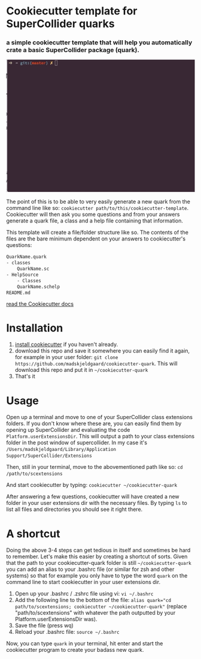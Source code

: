 # Cookiecutter template for SuperCollider quarks

### a simple cookiecutter template that will help you automatically crate a basic SuperCollider package (quark).

![cookiecutter.gif](cookiecutter.gif "cookiecutter in action")

The point of this is to be able to very easily generate a new quark from the command line like so: `cookiecutter path/to/this/cookiecutter-template`. Cookiecutter will then ask you some questions and from your answers generate a quark file, a class and a help file containing that information.

This template will create a file/folder structure like so. The contents of the files are the bare minimum dependent on your answers to cookiecutter's questions:

```
QuarkName.quark
- classes
    QuarkName.sc
- HelpSource
    - Classes
	QuarkName.schelp
README.md
```

[read the Cookiecutter docs](https://cookiecutter.readthedocs.io/en/latest/)

# Installation

1. [install cookiecutter](https://cookiecutter.readthedocs.io/en/latest/installation.html) if you haven't already.
2. download this repo and save it somewhere you can easily find it again, for example in your user folder: `git clone https://github.com/madskjeldgaard/cookiecutter-quark`. This will download this repo and put it in `~/cookiecutter-quark`
3. That's it

# Usage

Open up a terminal and move to one of your SuperCollider class extensions folders. If you don't know where these are, you can easily find them by opening up SuperCollider and evaluating the code `Platform.userExtensionsDir`. This will output a path to your class extensions folder in the post window of supercollider. In my case it's `/Users/madskjeldgaard/Library/Application Support/SuperCollider/Extensions`

Then, still in your terminal, move to the abovementioned path like so:
`cd /path/to/scextensions`

And start cookiecutter by typing:
`cookiecutter ~/cookiecutter-quark`

After answering a few questions, cookiecutter will have created a new folder in your user extensions dir with the necessary files. By typing `ls` to list all files and directories you should see it right there.

# A shortcut

Doing the above 3-4 steps can get tedious in itself and sometimes be hard to remember. Let's make this easier by creating a shortcut of sorts.
Given that the path to your cookiecutter-quark folder is still `~/cookiecutter-quark` you can add an alias to your .bashrc file (or similar for zsh and other systems) so that for example you only have to type the word `quark` on the command line to start cookiecutter in your user extensions dir.

1. Open up your .bashrc / .zshrc file using vi: `vi ~/.bashrc`
2. Add the following line to the bottom of the file:
   `alias quark="cd path/to/scextensions; cookiecutter ~/cookiecutter-quark"` (replace "path/to/scextensions" with whatever the path outputted by your Platform.userExtensionsDir was).
3. Save the file (press wq)
4. Reload your .bashrc file: `source ~/.bashrc`

Now, you can type `quark` in your terminal, hit enter and start the cookiecutter program to create your badass new quark.
